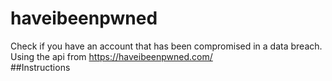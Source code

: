 # haveibeenpwned
Check if you have an account that has been compromised in a data breach.<br>
Using the api from https://haveibeenpwned.com/
<br>
##Instructions

